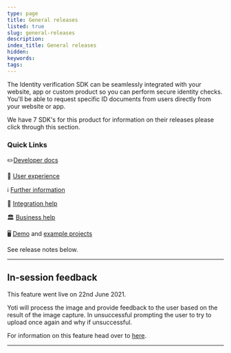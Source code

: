 ```yaml
---
type: page
title: General releases
listed: true
slug: general-releases
description: 
index_title: General releases
hidden: 
keywords: 
tags: 
---
```


The Identity verification SDK can be seamlessly integrated with your website, app or custom product so you can perform secure identity checks. You'll be able to request specific ID documents from users directly from your website or app.

We have 7 SDK's for this product for information on their releases please click through this section.

### Quick Links

✏️[Developer docs](https://developers.yoti.com/identity-verification/getting-started)

🎨 [User experience](https://developers.yoti.com/identity-verification/user-experience)

ℹ️ [Further information](https://business.yoti.com/doc-scan/)

📧 [Integration help](mailto:clientsupport@yoti.com)

🏛 [Business help](https://www.yoti.com/contact-us/)

🖥 [Demo](https://yoti.world/yoti-doc-scan/) and [example projects](https://developers.yoti.com/identity-verification/quick-start)

See release notes below.

---

## In-session feedback

This feature went live on 22nd June 2021. 

Yoti will process the image and provide feedback to the user based on the result of the image capture. In unsuccessful prompting the user to try to upload once again and why if unsuccessful.

For information on this feature head over to [here](https://developers.yoti.com/identity-verification/render-the-user-view#in-session-feedback).

---